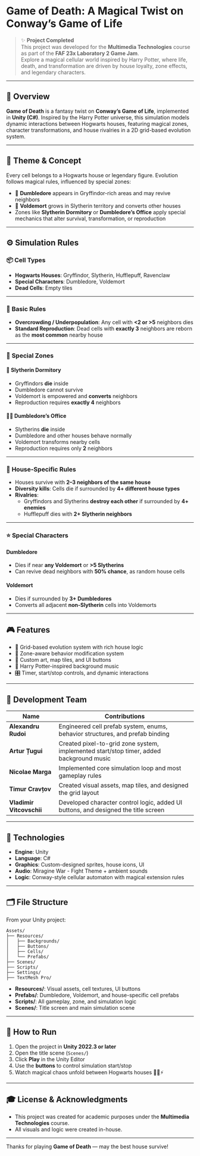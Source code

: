 # **Game of Death: A Magical Twist on Conway’s Game of Life**

> ✨ **Project Completed**  
> This project was developed for the **Multimedia Technologies** course as part of the **FAF 23x Laboratory 2 Game Jam**.  
> Explore a magical cellular world inspired by Harry Potter, where life, death, and transformation are driven by house loyalty, zone effects, and legendary characters.

---

## **📌 Overview**

**Game of Death** is a fantasy twist on **Conway’s Game of Life**, implemented in **Unity (C#)**. Inspired by the Harry Potter universe, this simulation models dynamic interactions between Hogwarts houses, featuring magical zones, character transformations, and house rivalries in a 2D grid-based evolution system.

---

## **🧠 Theme & Concept**

Every cell belongs to a Hogwarts house or legendary figure. Evolution follows magical rules, influenced by special zones:

- 🧙 **Dumbledore** appears in Gryffindor-rich areas and may revive neighbors
- 🐍 **Voldemort** grows in Slytherin territory and converts other houses
- Zones like **Slytherin Dormitory** or **Dumbledore’s Office** apply special mechanics that alter survival, transformation, or reproduction

---

## **⚙️ Simulation Rules**

### 📦 **Cell Types**
- **Hogwarts Houses**: Gryffindor, Slytherin, Hufflepuff, Ravenclaw
- **Special Characters**: Dumbledore, Voldemort
- **Dead Cells**: Empty tiles

---

### 🔁 **Basic Rules**
- **Overcrowding / Underpopulation**: Any cell with **<2 or >5** neighbors dies
- **Standard Reproduction**: Dead cells with **exactly 3** neighbors are reborn as the **most common** nearby house

---

### 🧭 **Special Zones**

#### 🐍 Slytherin Dormitory
- Gryffindors **die** inside
- Dumbledore cannot survive
- Voldemort is empowered and **converts** neighbors
- Reproduction requires **exactly 4** neighbors

#### 🧙‍♂️ Dumbledore’s Office
- Slytherins **die** inside
- Dumbledore and other houses behave normally
- Voldemort transforms nearby cells
- Reproduction requires only **2** neighbors

---

### 🏰 **House-Specific Rules**
- Houses survive with **2–3 neighbors of the same house**
- **Diversity kills**: Cells die if surrounded by **4+ different house types**
- **Rivalries**:
  - Gryffindors and Slytherins **destroy each other** if surrounded by **4+ enemies**
  - Hufflepuff dies with **2+ Slytherin neighbors**

---

### ⭐ **Special Characters**

#### Dumbledore
- Dies if near **any Voldemort** or **>5 Slytherins**
- Can revive dead neighbors with **50% chance**, as random house cells

#### Voldemort
- Dies if surrounded by **3+ Dumbledores**
- Converts all adjacent **non-Slytherin** cells into Voldemorts

---

## **🎮 Features**

- 🧩 Grid-based evolution system with rich house logic
- 🧠 Zone-aware behavior modification system
- 🎨 Custom art, map tiles, and UI buttons
- 🎵 Harry Potter-inspired background music
- 🎛️ Timer, start/stop controls, and dynamic interactions

---

## **👥 Development Team**

| Name                     | Contributions                                                                 |
|--------------------------|------------------------------------------------------------------------------|
| **Alexandru Rudoi**      | Engineered cell prefab system, enums, behavior structures, and prefab binding |
| **Artur Țugui**          | Created pixel-to-grid zone system, implemented start/stop timer, added background music |
| **Nicolae Marga**        | Implemented core simulation loop and most gameplay rules |
| **Timur Cravțov**        | Created visual assets, map tiles, and designed the grid layout |
| **Vladimir Vitcovschii** | Developed character control logic, added UI buttons, and designed the title screen |

---

## **🧱 Technologies**

- **Engine**: Unity
- **Language**: C#
- **Graphics**: Custom-designed sprites, house icons, UI
- **Audio**: Miragine War - Fight Theme + ambient sounds
- **Logic**: Conway-style cellular automaton with magical extension rules

---

## **🗂️ File Structure**

From your Unity project:
```
Assets/
├── Resources/
│   ├── Backgrounds/
│   ├── Buttons/
│   ├── Cells/
│   └── Prefabs/
├── Scenes/
├── Scripts/
├── Settings/
├── TextMesh Pro/
```

- **Resources/**: Visual assets, cell textures, UI buttons
- **Prefabs/**: Dumbledore, Voldemort, and house-specific cell prefabs
- **Scripts/**: All gameplay, zone, and simulation logic
- **Scenes/**: Title screen and main simulation scene

---

## **🚀 How to Run**

1. Open the project in **Unity 2022.3 or later**
2. Open the title scene (`Scenes/`)
3. Click **Play** in the Unity Editor
4. Use the **buttons** to control simulation start/stop
5. Watch magical chaos unfold between Hogwarts houses 🧙‍♂️⚡

---

## **🎓 License & Acknowledgments**

- This project was created for academic purposes under the **Multimedia Technologies** course.
- All visuals and logic were created in-house.

---

Thanks for playing **Game of Death** — may the best house survive!
